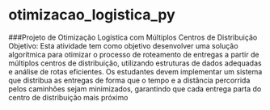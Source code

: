 # otimizacao_logistica_py

###Projeto de Otimização Logística com Múltiplos Centros de Distribuição
Objetivo: Esta atividade tem como objetivo desenvolver uma solução algorítmica para
otimizar o processo de roteamento de entregas a partir de múltiplos centros de
distribuição, utilizando estruturas de dados adequadas e análise de rotas eficientes. Os
estudantes devem implementar um sistema que distribua as entregas de forma que o
tempo e a distância percorrida pelos caminhões sejam minimizados, garantindo que
cada entrega parta do centro de distribuição mais próximo
